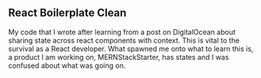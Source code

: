 ## React Boilerplate Clean
My code that I wrote after learning from a post on DigitalOcean about sharing state across react components with context. This is vital to the survival as a React developer. What spawned me onto what to learn this is, a product I am working on, MERNStackStarter, has states and I was confused about what was going on.